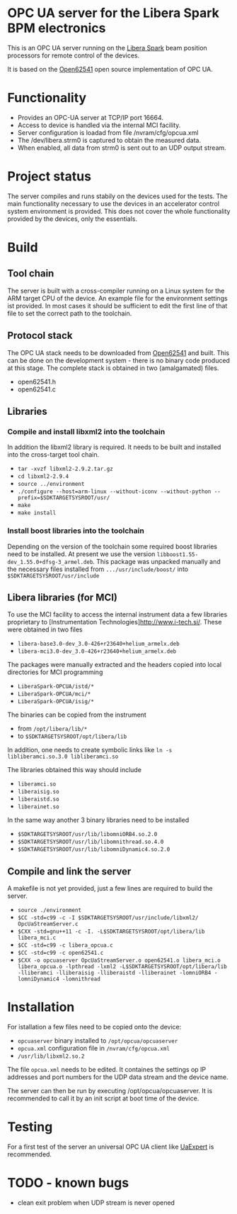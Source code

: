 # OPC UA server for the Libera Spark BPM electronics

This is an OPC UA server running on the
[Libera Spark](http://www.i-tech.si/accelerators-instrumentation/spark-el-hl/)
beam position processors for remote control of the devices.

It is based on the [Open62541](https://github.com/open62541/open62541/)
open source implementation of OPC UA.

# Functionality
- Provides an OPC-UA server at TCP/IP port 16664.
- Access to device is handled via the internal MCI facility.
- Server configuration is loadad from file /nvram/cfg/opcua.xml
- The /dev/libera.strm0 is captured to obtain the measured data.
- When enabled, all data from strm0 is sent out to an UDP output stream.

# Project status
The server compiles and runs stabily on the devices used for the tests.
The main functionality necessary to use the devices
in an accelerator control system environment is provided. This does not
cover the whole functionality provided by the devices, only the essentials.

# Build
## Tool chain
The server is built with a cross-compiler running on a Linux system
for the ARM target CPU of the device. An example file for the environment settings
ist provided. In most cases it should be sufficient to edit the first line
of that file to set the correct path to the toolchain.

## Protocol stack
The OPC UA stack needs to be downloaded from [Open62541](https://github.com/open62541/open62541/) and built.
This can be done on the development system - there is no binary code produced at this stage.
The complete stack is obtained in two (amalgamated) files.
- open62541.h
- open62541.c

## Libraries
### Compile and install libxml2 into the toolchain
In addition the libxml2 library is required. It needs to be built
and installed into the cross-target tool chain.
- `tar -xvzf libxml2-2.9.2.tar.gz`
- `cd libxml2-2.9.4`
- `source ../environment`
- `./configure --host=arm-linux --without-iconv --without-python --prefix=$SDKTARGETSYSROOT/usr/`
- `make`
- `make install`


### Install boost libraries into the toolchain
Depending on the version of the toolchain some required boost libraries need to be installed.
At present we use the version `libboost1.55-dev_1.55.0+dfsg-3_armel.deb`.
This package was unpacked manually and the necessary files installed from
`.../usr/include/boost/` into `$SDKTARGETSYSROOT/usr/include`

## Libera libraries (for MCI)
To use the MCI facility to access the internal instrument data a few libraries proprietary to
[Instrumentation Technologies]http://www.i-tech.si/. These were obtained in two files
- `libera-base3.0-dev_3.0-426+r23640+helium_armelx.deb`
- `libera-mci3.0-dev_3.0-426+r23640+helium_armelx.deb`

The packages were manually extracted and the headers copied into local directories for MCI programming
- `LiberaSpark-OPCUA/istd/*`
- `LiberaSpark-OPCUA/mci/*`
- `LiberaSpark-OPCUA/isig/*`

The binaries can be copied from the instrument
- from `/opt/libera/lib/*`
- to `$SDKTARGETSYSROOT/opt/libera/lib`

In addition, one needs to create symbolic links like `ln -s libliberamci.so.3.0 libliberamci.so`

The libraries obtained this way should include
- `liberamci.so`
- `liberaisig.so`
- `liberaistd.so`
- `liberainet.so`

In the same way another 3 binary libraries need to be installed
- `$SDKTARGETSYSROOT/usr/lib/libomniORB4.so.2.0`
- `$SDKTARGETSYSROOT/usr/lib/libomnithread.so.4.0`
- `$SDKTARGETSYSROOT/usr/lib/libomniDynamic4.so.2.0`

## Compile and link the server
A makefile is not yet provided, just a few lines are required to build the server.
- `source ./environment`
- `$CC -std=c99 -c -I $SDKTARGETSYSROOT/usr/include/libxml2/ OpcUaStreamServer.c`
- `$CXX -std=gnu++11 -c -I. -L$SDKTARGETSYSROOT/opt/libera/lib libera_mci.c`
- `$CC -std=c99 -c libera_opcua.c`
- `$CC -std=c99 -c open62541.c`
- `$CXX -o opcuaserver OpcUaStreamServer.o open62541.o libera_mci.o libera_opcua.o -lpthread -lxml2
       -L$SDKTARGETSYSROOT/opt/libera/lib -lliberamci -lliberaisig -lliberaistd -lliberainet
       -lomniORB4 -lomniDynamic4 -lomnithread`

# Installation
For istallation a few files need to be copied onto the device:
- `opcuaserver` binary installed to `/opt/opcua/opcuaserver`
- `opcua.xml` configuration file in `/nvram/cfg/opcua.xml`
- `/usr/lib/libxml2.so.2`

The file `opcua.xml` needs to be edited. It containes the settings op IP addresses and port numbers for the
UDP data stream and the device name.

The server can then be run by executing /opt/opcua/opcuaserver. It is recommended to call it by
an init script at boot time of the device.

# Testing
For a first test of the server an universal OPC UA client like
[UaExpert](https://www.unified-automation.com/products/development-tools/uaexpert.html) is recommended.

# TODO - known bugs
- clean exit problem when UDP stream is never opened

